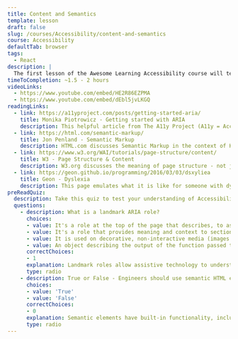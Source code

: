 ```yaml
---
title: Content and Semantics
template: lesson
draft: false
slug: /courses/Accessibility/content-and-semantics
course: Accessibility
defaultTab: browser
tags:
  - React
description: |
  The first lesson of the Awesome Learning Accessibility course will teach students about how to make their code, and the contents of their pages, more accessibile and usable to assistive technology.
timeToCompletion: ~1.5 - 2 hours
videoLinks: 
  - https://www.youtube.com/embed/HE2R86EZPMA
  - https://www.youtube.com/embed/dEbl5jvLKGQ
readingLinks: 
  - link: https://a11yproject.com/posts/getting-started-aria/
    title: Monika Piotrowicz - Getting started with ARIA
    description: This helpful article from The A11y Project (A11y = Accessibility) dives into the meaning of ARIA roles, their importance in websites, and how you can start implementing them.
  - link: https://html.com/semantic-markup/
    title: Jon Penland - Semantic Markup
    description: HTML.com discusses Semantic Markup in the context of HTML. You've probably seen it quite a bit while engineering, but might not have known about the unseen but very important meaning that Semantic Markup has.
  - link: https://www.w3.org/WAI/tutorials/page-structure/content/
    title: W3 - Page Structure & Content
    description: W3.org discusses the meaning of page structure - not just what goes into a page, but how to organize the elements of a page in code and visually, so that everyone can fully use and explore a page. 
  - link: https://geon.github.io/programming/2016/03/03/dsxyliea
    title: Geon - Dyslexia
    description: This page emulates what it is like for someone with dyslexia to browse the web.
preReadQuiz:
  description: Take this quiz to test your understanding of Accessibility - Content and Semantics!
  questions: 
    - description: What is a landmark ARIA role?
      choices:
      - value: It's a role at the top of the page that describes, to assistive technology, what the page is about
      - value: It's a role that provides meaning and context to sections of a page
      - value: It is used on decorative, non-interactive media (images or videos) to describe their meaning to assitive technology
      - value: An object describing the output of the function passed to useCallback
      correctChoices:
      - 1
      explanation: Landmark roles allow assistive technology to understand the differences between sections of a page, and navigate between them. Examples of landmark roles include a header, primary content section, sidebar, and footer.
      type: radio
    - description: True or False - Engineers should use semantic HTML elements over a 'div' HTML element, when possible.
      choices:
      - value: 'True'
      - value: 'False'
      correctChoices: 
      - 0
      explanation: Semantic elements have built-in functionality, including ARIA roles, that inherently make websites more accessible. 'div' elements are generic elements with no ARIA roles, outside of ones you manually provide it.
      type: radio
---
```

